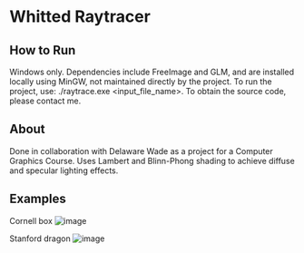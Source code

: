 # Whitted Raytracer
## How to Run
Windows only. Dependencies include FreeImage and GLM, and are installed locally using MinGW, not maintained directly by the project. To run the project, use: ./raytrace.exe <input_file_name>. To obtain the source code, please contact me.

## About
Done in collaboration with Delaware Wade as a project for a Computer Graphics Course. Uses Lambert and Blinn-Phong shading to achieve diffuse and specular lighting effects.

## Examples
Cornell box
![image](https://github.com/elaine-ch/raytracer/assets/34292064/0d7edaa5-e561-460b-9a43-cb9f6939f3f2)

Stanford dragon
![image](https://github.com/elaine-ch/raytracer/assets/34292064/540c4619-b470-46d2-a0e8-3e53f04d3ab6)
